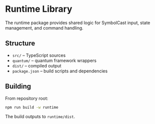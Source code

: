 # Runtime Library

The runtime package provides shared logic for SymbolCast input, state
management, and command handling.

## Structure
- `src/` – TypeScript sources
- `quantum/` – quantum framework wrappers
- `dist/` – compiled output
- `package.json` – build scripts and dependencies

## Building
From repository root:
```bash
npm run build -w runtime
```
The build outputs to `runtime/dist`.
